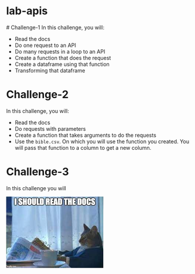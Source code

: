 # lab-apis

# Challenge-1
In this challenge, you will:

- Read the docs
- Do one request to an API
- Do many requests in a loop to an API
- Create a function that does the request
- Create a dataframe using that function
- Transforming that dataframe

# Challenge-2

In this challenge, you will:

- Read the docs
- Do requests with parameters
- Create a function that takes arguments to do the requests
- Use the `bible.csv`. On which you will use the function you created. You will pass that function to a column to get a new column.

# Challenge-3

In this challenge you will

![Alt text](image.png)
